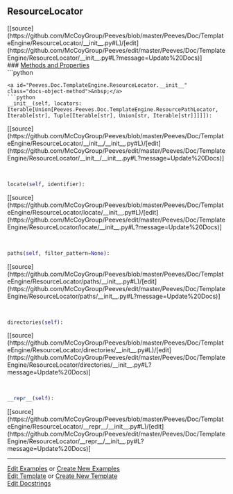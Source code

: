 ## <a id="Peeves.Doc.TemplateEngine.ResourceLocator">ResourceLocator</a> 

<div class="docs-source-link" markdown="1">
[[source](https://github.com/McCoyGroup/Peeves/blob/master/Peeves/Doc/TemplateEngine/ResourceLocator/__init__.py#L)/[edit](https://github.com/McCoyGroup/Peeves/edit/master/Peeves/Doc/TemplateEngine/ResourceLocator/__init__.py#L?message=Update%20Docs)]
</div>









<div class="collapsible-section">
 <div class="collapsible-section collapsible-section-header" markdown="1">
### <a class="collapse-link" data-toggle="collapse" href="#methods" markdown="1"> Methods and Properties</a> <a class="float-right" data-toggle="collapse" href="#methods"><i class="fa fa-chevron-down"></i></a>
 </div>
 <div class="collapsible-section collapsible-section-body collapse show" id="methods" markdown="1">
 ```python

```
<a id="Peeves.Doc.TemplateEngine.ResourceLocator.__init__" class="docs-object-method">&nbsp;</a> 
```python
__init__(self, locators: Iterable[Union[Peeves.Peeves.Doc.TemplateEngine.ResourcePathLocator, Iterable[str], Tuple[Iterable[str], Union[str, Iterable[str]]]]]): 
```
<div class="docs-source-link" markdown="1">
[[source](https://github.com/McCoyGroup/Peeves/blob/master/Peeves/Doc/TemplateEngine/ResourceLocator/__init__/__init__.py#L)/[edit](https://github.com/McCoyGroup/Peeves/edit/master/Peeves/Doc/TemplateEngine/ResourceLocator/__init__/__init__.py#L?message=Update%20Docs)]
</div>


<a id="Peeves.Doc.TemplateEngine.ResourceLocator.locate" class="docs-object-method">&nbsp;</a> 
```python
locate(self, identifier): 
```
<div class="docs-source-link" markdown="1">
[[source](https://github.com/McCoyGroup/Peeves/blob/master/Peeves/Doc/TemplateEngine/ResourceLocator/locate/__init__.py#L)/[edit](https://github.com/McCoyGroup/Peeves/edit/master/Peeves/Doc/TemplateEngine/ResourceLocator/locate/__init__.py#L?message=Update%20Docs)]
</div>


<a id="Peeves.Doc.TemplateEngine.ResourceLocator.paths" class="docs-object-method">&nbsp;</a> 
```python
paths(self, filter_pattern=None): 
```
<div class="docs-source-link" markdown="1">
[[source](https://github.com/McCoyGroup/Peeves/blob/master/Peeves/Doc/TemplateEngine/ResourceLocator/paths/__init__.py#L)/[edit](https://github.com/McCoyGroup/Peeves/edit/master/Peeves/Doc/TemplateEngine/ResourceLocator/paths/__init__.py#L?message=Update%20Docs)]
</div>


<a id="Peeves.Doc.TemplateEngine.ResourceLocator.directories" class="docs-object-method">&nbsp;</a> 
```python
directories(self): 
```
<div class="docs-source-link" markdown="1">
[[source](https://github.com/McCoyGroup/Peeves/blob/master/Peeves/Doc/TemplateEngine/ResourceLocator/directories/__init__.py#L)/[edit](https://github.com/McCoyGroup/Peeves/edit/master/Peeves/Doc/TemplateEngine/ResourceLocator/directories/__init__.py#L?message=Update%20Docs)]
</div>


<a id="Peeves.Doc.TemplateEngine.ResourceLocator.__repr__" class="docs-object-method">&nbsp;</a> 
```python
__repr__(self): 
```
<div class="docs-source-link" markdown="1">
[[source](https://github.com/McCoyGroup/Peeves/blob/master/Peeves/Doc/TemplateEngine/ResourceLocator/__repr__/__init__.py#L)/[edit](https://github.com/McCoyGroup/Peeves/edit/master/Peeves/Doc/TemplateEngine/ResourceLocator/__repr__/__init__.py#L?message=Update%20Docs)]
</div>
 </div>
</div>











---

[Edit Examples](https://github.com/McCoyGroup/Peeves/edit/gh-pages/ci/examples/Peeves/Doc/TemplateEngine/ResourceLocator.md) or 
[Create New Examples](https://github.com/McCoyGroup/Peeves/new/gh-pages/?filename=ci/examples/Peeves/Doc/TemplateEngine/ResourceLocator.md) <br/>
[Edit Template](https://github.com/McCoyGroup/Peeves/edit/gh-pages/ci/docs/Peeves/Doc/TemplateEngine/ResourceLocator.md) or 
[Create New Template](https://github.com/McCoyGroup/Peeves/new/gh-pages/?filename=ci/docs/templates/Peeves/Doc/TemplateEngine/ResourceLocator.md) <br/>
[Edit Docstrings](https://github.com/McCoyGroup/Peeves/edit/master/Peeves/Doc/TemplateEngine/ResourceLocator/__init__.py#L?message=Update%20Docs)